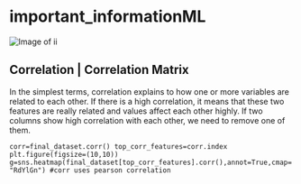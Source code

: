 # important_informationML
![Image of ii](http://educationprofessional.info/wp-content/uploads/2020/04/important-update.jpg)

## Correlation | Correlation Matrix

In the simplest terms, correlation explains to how one or more variables are related to each other. 
If there is a high correlation, it means that these two features are really related and values affect each other highly.
If two columns show high correlation with each other, we need to remove one of them.

`corr=final_dataset.corr()
top_corr_features=corr.index
plt.figure(figsize=(10,10))
g=sns.heatmap(final_dataset[top_corr_features].corr(),annot=True,cmap="RdYlGn")
#corr uses pearson correlation `




